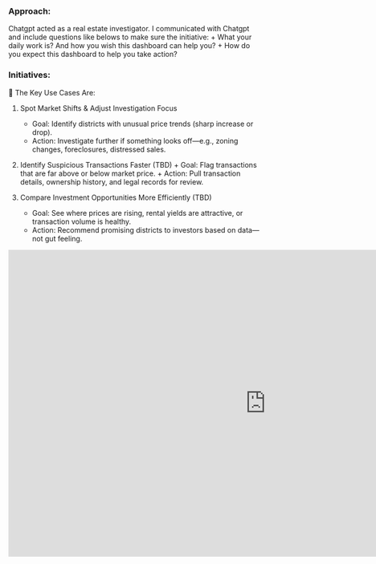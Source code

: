 
### Approach: 

 Chatgpt acted as a real estate investigator.  I communicated with Chatgpt and include questions like belows to make sure the initiative: 
	+  What your daily work is? And how you wish this dashboard can help you?
	+  How do you expect this dashboard to help you take action?


### Initiatives:
📌 The Key Use Cases Are:
1. Spot Market Shifts & Adjust Investigation Focus 
	+ Goal: Identify districts with unusual price trends (sharp increase or drop).
	+ Action: Investigate further if something looks off—e.g., zoning changes, foreclosures, distressed sales.

2. Identify Suspicious Transactions Faster (TBD)
	   + Goal: Flag transactions that are far above or below market price.
	   + Action: Pull transaction details, ownership history, and legal records for review.
	
3. Compare Investment Opportunities More Efficiently (TBD)
	+ Goal: See where prices are rising, rental yields are attractive, or transaction volume is healthy.
	+ Action: Recommend promising districts to investors based on data—not gut feeling.

<iframe title="tw-real-estate" width="1024" height="612" src="https://app.powerbi.com/view?r=eyJrIjoiNjQ0YTBhZjItMzVlZS00YWFjLWE2NjEtZjg4NjRhMWIzOWMzIiwidCI6IjZmYjlhOTQzLWZhZDgtNGE3ZC04MWEyLTIyY2FkNmJiYWYyOSIsImMiOjEwfQ%3D%3D" frameborder="0" allowFullScreen="true"></iframe>
